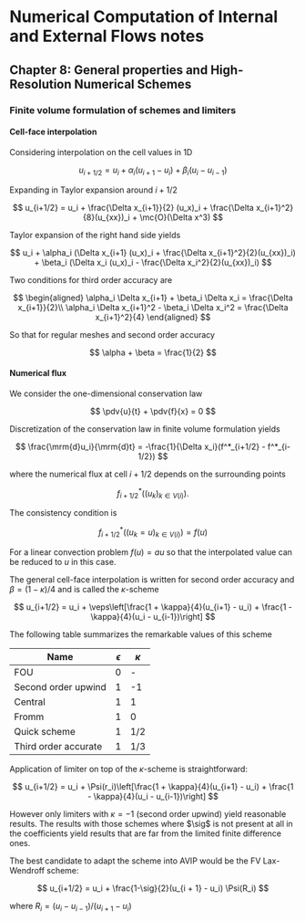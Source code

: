 # Numerical Computation of Internal and External Flows notes

## Chapter 8: General properties and High-Resolution Numerical Schemes

### Finite volume formulation of schemes and limiters

#### Cell-face interpolation

Considering interpolation on the cell values in 1D

$$
u_{i+1/2} = u_i + \alpha_i(u_{i + 1} - u_i) + \beta_i(u_i - u_{i - 1})
$$

Expanding in Taylor expansion around $i + 1/2$

$$
u_{i+1/2} = u_i + \frac{\Delta x_{i+1}}{2} (u_x)_i + \frac{\Delta x_{i+1}^2}{8}(u_{xx})_i + \mc{O}(\Delta x^3)
$$

Taylor expansion of the right hand side yields

$$
u_i + \alpha_i (\Delta x_{i+1} (u_x)_i + \frac{\Delta x_{i+1}^2}{2}(u_{xx})_i) + \beta_i (\Delta x_i (u_x)_i - \frac{\Delta x_i^2}{2}(u_{xx})_i) 
$$

Two conditions for third order accuracy are

$$
\begin{aligned}
\alpha_i \Delta x_{i+1} + \beta_i \Delta x_i = \frac{\Delta x_{i+1}}{2}\\
\alpha_i \Delta x_{i+1}^2 - \beta_i \Delta x_i^2 = \frac{\Delta x_{i+1}^2}{4}
\end{aligned}
$$

So that for regular meshes and second order accuracy

$$
\alpha + \beta = \frac{1}{2}
$$

#### Numerical flux

We consider the one-dimensional conservation law

$$
\pdv{u}{t} + \pdv{f}{x} = 0
$$

Discretization of the conservation law in finite volume formulation yields

$$
\frac{\mrm{d}u_i}{\mrm{d}t} = -\frac{1}{\Delta x_i}(f^*_{i+1/2} - f^*_{i-1/2})
$$

where the numerical flux at cell $i + 1/2$ depends on the surrounding points 

$$
f^*_{i+1/2}((u_k)_{k \in V(i)}).
$$

The consistency condition is

$$
f^*_{i+1/2}((u_k = u)_{k \in V(i)}) = f(u)
$$

For a linear convection problem $f(u) = a u$ so that the interpolated value can be reduced to $u$ in this case.

The general cell-face interpolation is written for second order accuracy and $\beta = (1 - \kappa) / 4$ and is called the $\kappa$-scheme

$$
u_{i+1/2} = u_i + \veps\left[\frac{1 + \kappa}{4}(u_{i+1} - u_i) + \frac{1 - \kappa}{4}(u_i - u_{i-1})\right]
$$

The following table summarizes the remarkable values of this scheme

| Name | $\epsilon$ | $\kappa$ |
| ---- | ---------- | ------- |
| FOU | 0 | - |
| Second order upwind | 1 | -1 |
| Central | 1 | 1 |
| Fromm | 1 | 0 |
| Quick scheme | 1 | 1/2 |
| Third order accurate | 1 | 1/3 |

Application of limiter on top of the $\kappa$-scheme is straightforward:

$$
u_{i+1/2} = u_i + \Psi(r_i)\left[\frac{1 + \kappa}{4}(u_{i+1} - u_i) + \frac{1 - \kappa}{4}(u_i - u_{i-1})\right]
$$

However only limiters with $\kappa = -1$ (second order upwind) yield reasonable results. The results with those schemes where $\sig$ is not present at all in the coefficients yield results that are far from the limited finite difference ones.

The best candidate to adapt the scheme into AVIP would be the FV Lax-Wendroff scheme:

$$
u_{i+1/2} = u_i + \frac{1-\sig}{2}(u_{i + 1} - u_i) \Psi(R_i)
$$

where $R_i = (u_i - u_{i - 1}) / (u_{i + 1} - u_i)$